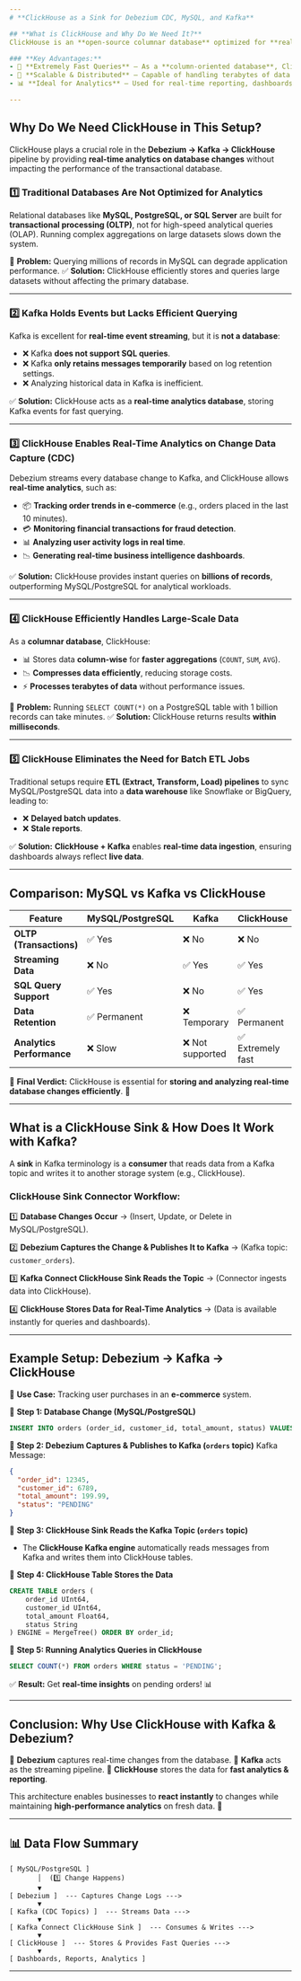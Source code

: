 ```yaml
---
# **ClickHouse as a Sink for Debezium CDC, MySQL, and Kafka**

## **What is ClickHouse and Why Do We Need It?**
ClickHouse is an **open-source columnar database** optimized for **real-time analytics** and high-speed data processing. It is designed for handling large-scale datasets efficiently, making it ideal for use cases such as log analysis, business intelligence, and event tracking.

### **Key Advantages:**
- 🚀 **Extremely Fast Queries** – As a **column-oriented database**, ClickHouse processes queries significantly faster than traditional row-based databases like MySQL or PostgreSQL.
- 🔗 **Scalable & Distributed** – Capable of handling terabytes of data efficiently.
- 📊 **Ideal for Analytics** – Used for real-time reporting, dashboards, and aggregations.

---
```

## **Why Do We Need ClickHouse in This Setup?**
ClickHouse plays a crucial role in the **Debezium → Kafka → ClickHouse** pipeline by providing **real-time analytics on database changes** without impacting the performance of the transactional database.

### **1️⃣ Traditional Databases Are Not Optimized for Analytics**
Relational databases like **MySQL, PostgreSQL, or SQL Server** are built for **transactional processing (OLTP)**, not for high-speed analytical queries (OLAP). Running complex aggregations on large datasets slows down the system.

🔴 **Problem:** Querying millions of records in MySQL can degrade application performance.
✅ **Solution:** ClickHouse efficiently stores and queries large datasets without affecting the primary database.

---
### **2️⃣ Kafka Holds Events but Lacks Efficient Querying**
Kafka is excellent for **real-time event streaming**, but it is **not a database**:
- ❌ Kafka **does not support SQL queries**.
- ❌ Kafka **only retains messages temporarily** based on log retention settings.
- ❌ Analyzing historical data in Kafka is inefficient.

✅ **Solution:** ClickHouse acts as a **real-time analytics database**, storing Kafka events for fast querying.

---
### **3️⃣ ClickHouse Enables Real-Time Analytics on Change Data Capture (CDC)**
Debezium streams every database change to Kafka, and ClickHouse allows **real-time analytics**, such as:
- 📦 **Tracking order trends in e-commerce** (e.g., orders placed in the last 10 minutes).
- 💳 **Monitoring financial transactions for fraud detection**.
- 📊 **Analyzing user activity logs in real time**.
- 📉 **Generating real-time business intelligence dashboards**.

✅ **Solution:** ClickHouse provides instant queries on **billions of records**, outperforming MySQL/PostgreSQL for analytical workloads.

---
### **4️⃣ ClickHouse Efficiently Handles Large-Scale Data**
As a **columnar database**, ClickHouse:
- 📊 Stores data **column-wise** for **faster aggregations** (`COUNT`, `SUM`, `AVG`).
- 📉 **Compresses data efficiently**, reducing storage costs.
- ⚡ **Processes terabytes of data** without performance issues.

🔴 **Problem:** Running `SELECT COUNT(*)` on a PostgreSQL table with 1 billion records can take minutes.
✅ **Solution:** ClickHouse returns results **within milliseconds**.

---
### **5️⃣ ClickHouse Eliminates the Need for Batch ETL Jobs**
Traditional setups require **ETL (Extract, Transform, Load) pipelines** to sync MySQL/PostgreSQL data into a **data warehouse** like Snowflake or BigQuery, leading to:
- ❌ **Delayed batch updates**.
- ❌ **Stale reports**.

✅ **Solution:** **ClickHouse + Kafka** enables **real-time data ingestion**, ensuring dashboards always reflect **live data**.

---
## **Comparison: MySQL vs Kafka vs ClickHouse**
| **Feature** | **MySQL/PostgreSQL** | **Kafka** | **ClickHouse** |
|------------|---------------------|-----------|----------------|
| **OLTP (Transactions)** | ✅ Yes | ❌ No | ❌ No |
| **Streaming Data** | ❌ No | ✅ Yes | ✅ Yes |
| **SQL Query Support** | ✅ Yes | ❌ No | ✅ Yes |
| **Data Retention** | ✅ Permanent | ❌ Temporary | ✅ Permanent |
| **Analytics Performance** | ❌ Slow | ❌ Not supported | ✅ Extremely fast |

📌 **Final Verdict:** ClickHouse is essential for **storing and analyzing real-time database changes efficiently**. 🚀

---
## **What is a ClickHouse Sink & How Does It Work with Kafka?**
A **sink** in Kafka terminology is a **consumer** that reads data from a Kafka topic and writes it to another storage system (e.g., ClickHouse).

### **ClickHouse Sink Connector Workflow:**
1️⃣ **Database Changes Occur** → (Insert, Update, or Delete in MySQL/PostgreSQL).

2️⃣ **Debezium Captures the Change & Publishes It to Kafka** → (Kafka topic: `customer_orders`).

3️⃣ **Kafka Connect ClickHouse Sink Reads the Topic** → (Connector ingests data into ClickHouse).

4️⃣ **ClickHouse Stores Data for Real-Time Analytics** → (Data is available instantly for queries and dashboards).

---
## **Example Setup: Debezium → Kafka → ClickHouse**
📌 **Use Case:** Tracking user purchases in an **e-commerce** system.

🔹 **Step 1: Database Change (MySQL/PostgreSQL)**
```sql
INSERT INTO orders (order_id, customer_id, total_amount, status) VALUES (12345, 6789, 199.99, 'PENDING');
```

🔹 **Step 2: Debezium Captures & Publishes to Kafka (`orders` topic)**
Kafka Message:
```json
{
  "order_id": 12345,
  "customer_id": 6789,
  "total_amount": 199.99,
  "status": "PENDING"
}
```

🔹 **Step 3: ClickHouse Sink Reads the Kafka Topic (`orders` topic)**
- The **ClickHouse Kafka engine** automatically reads messages from Kafka and writes them into ClickHouse tables.

🔹 **Step 4: ClickHouse Table Stores the Data**
```sql
CREATE TABLE orders (
    order_id UInt64,
    customer_id UInt64,
    total_amount Float64,
    status String
) ENGINE = MergeTree() ORDER BY order_id;
```

🔹 **Step 5: Running Analytics Queries in ClickHouse**
```sql
SELECT COUNT(*) FROM orders WHERE status = 'PENDING';
```
✅ **Result:** Get **real-time insights** on pending orders! 📊

---
## **Conclusion: Why Use ClickHouse with Kafka & Debezium?**
📌 **Debezium** captures real-time changes from the database.
📌 **Kafka** acts as the streaming pipeline.
📌 **ClickHouse** stores the data for **fast analytics & reporting**.

This architecture enables businesses to **react instantly** to changes while maintaining **high-performance analytics** on fresh data. 🚀

---
## **📊 Data Flow Summary**
```
[ MySQL/PostgreSQL ]  
       │  (1️⃣ Change Happens)  
       ▼  
[ Debezium ]  --- Captures Change Logs --->  
       ▼  
[ Kafka (CDC Topics) ]  --- Streams Data --->  
       ▼  
[ Kafka Connect ClickHouse Sink ]  --- Consumes & Writes --->  
       ▼  
[ ClickHouse ]  --- Stores & Provides Fast Queries --->  
       ▼  
[ Dashboards, Reports, Analytics ]
```
---

